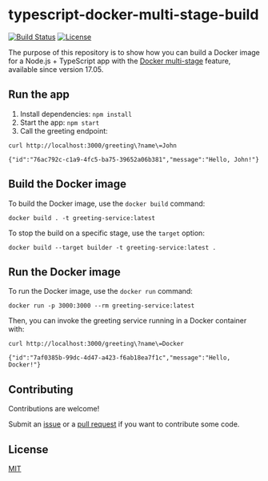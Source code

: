 # typescript-docker-multi-stage-build

[![Build Status](https://github.com/kevinpollet/typescript-docker-multi-stage-build/workflows/Build%20%26%20Test/badge.svg)][5]
[![License](https://img.shields.io/badge/license-MIT-blue.svg)][4]

The purpose of this repository is to show how you can build a Docker image for a Node.js + TypeScript app with the [Docker multi-stage][1] feature, available since version 17.05.

## Run the app

1. Install dependencies: `npm install`
2. Start the app: `npm start`
3. Call the greeting endpoint:

```shell
curl http://localhost:3000/greeting\?name\=John

{"id":"76ac792c-c1a9-4fc5-ba75-39652a06b381","message":"Hello, John!"}
```

## Build the Docker image

To build the Docker image, use the `docker build` command:

```shell
docker build . -t greeting-service:latest
```

To stop the build on a specific stage, use the `target` option:

```shell
docker build --target builder -t greeting-service:latest .
```

## Run the Docker image

To run the Docker image, use the `docker run` command:

```shell
docker run -p 3000:3000 --rm greeting-service:latest
```

Then, you can invoke the greeting service running in a Docker container with:

```shell
curl http://localhost:3000/greeting\?name\=Docker

{"id":"7af0385b-99dc-4d47-a423-f6ab18ea7f1c","message":"Hello, Docker!"}
```

## Contributing

Contributions are welcome!

Submit an [issue][2] or a [pull request][3] if you want to contribute some code.

## License

[MIT][4]

[1]: https://docs.docker.com/develop/develop-images/multistage-build/
[2]: https://github.com/kevinpollet/typescript-docker-multi-stage-build/issues/new
[3]: https://github.com/kevinpollet/typescript-docker-multi-stage-build/pulls
[4]: ./LICENSE.md
[5]: https://github.com/kevinpollet/typescript-docker-multi-stage-build/actions
